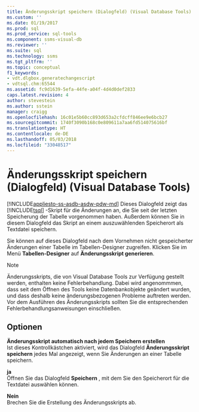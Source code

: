 ```yaml
---
title: Änderungsskript speichern (Dialogfeld) (Visual Database Tools) | Microsoft-Dokumentation
ms.custom: ''
ms.date: 01/19/2017
ms.prod: sql
ms.prod_service: sql-tools
ms.component: ssms-visual-db
ms.reviewer: ''
ms.suite: sql
ms.technology: ssms
ms.tgt_pltfrm: ''
ms.topic: conceptual
f1_keywords:
- vdt.dlgbox.generatechangescript
- vdtsql.chm:65544
ms.assetid: fc9d1639-5efa-44fe-a04f-4d4d0def2833
caps.latest.revision: 4
author: stevestein
ms.author: sstein
manager: craigg
ms.openlocfilehash: 16c01e5b60cc893d653a2cfdcff846ee9e6bcb27
ms.sourcegitcommit: 1740f3090b168c0e809611a7aa6fd514075616bf
ms.translationtype: HT
ms.contentlocale: de-DE
ms.lasthandoff: 05/03/2018
ms.locfileid: "33048517"
---
```

# <a name="save-change-script-dialog-box-visual-database-tools"></a>Änderungsskript speichern (Dialogfeld) (Visual Database Tools)
[!INCLUDE[appliesto-ss-asdb-asdw-pdw-md](../../includes/appliesto-ss-asdb-asdw-pdw-md.md)]
Dieses Dialogfeld zeigt das [!INCLUDE[tsql](../../includes/tsql_md.md)] -Skript für die Änderungen an, die Sie seit der letzten Speicherung der Tabelle vorgenommen haben. Außerdem können Sie in diesem Dialogfeld das Skript an einem auszuwählenden Speicherort als Textdatei speichern.  
  
Sie können auf dieses Dialogfeld nach dem Vornehmen nicht gespeicherter Änderungen einer Tabelle im Tabellen-Designer zugreifen. Klicken Sie im Menü **Tabellen-Designer** auf **Änderungsskript generieren**.  
  
> [!NOTE]  
> Änderungsskripts, die von Visual Database Tools zur Verfügung gestellt werden, enthalten keine Fehlerbehandlung. Dabei wird angenommmen, dass seit dem Öffnen des Tools keine Datenbankobjekte geändert wurden, und dass deshalb keine änderungsbezogenen Probleme auftreten werden. Vor dem Ausführen des Änderungsskripts sollten Sie die entsprechenden Fehlerbehandlungsanweisungen einschließen.  
  
## <a name="options"></a>Optionen  
**Änderungsskript automatisch nach jedem Speichern erstellen**  
Ist dieses Kontrollkästchen aktiviert, wird das Dialogfeld **Änderungsskript speichern** jedes Mal angezeigt, wenn Sie Änderungen an einer Tabelle speichern.  
  
**ja**  
Öffnen Sie das Dialogfeld **Speichern** , mit dem Sie den Speicherort für die Textdatei auswählen können.  
  
**Nein**  
Brechen Sie die Erstellung des Änderungsskripts ab.  
  
